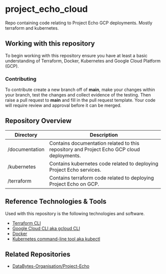 # project_echo_cloud
Repo containing code relating to Project Echo GCP deployments. Mostly terraform and kubernetes.

## Working with this repository

To begin working with this repository ensure you have at least a basic understanding of Terraform, Docker, Kubernetes and Google Cloud Platform (GCP).

### Contributing

To contribute create a new branch off of <b>main</b>, make your changes within your branch, test the changes and collect evidence of the testing. Then raise a pull request to <b>main</b> and fill in the pull request template. Your code will require review and approval before it can be merged.

## Repository Overview

|Directory|Description|
|---|---|
|/documentation|Contains documentation related to this repository and Project Echo GCP cloud deployments.|
|/kubernetes|Contains kubernetes code related to deploying Project Echo services.|
|/terraform|Contains terraform code related to deploying Project Echo on GCP.|

## Reference Technologies & Tools

Used with this repository is the following technologies and software.

- [Terraform CLI](https://developer.hashicorp.com/terraform/install)
- [Google Cloud CLI aka gcloud CLI](https://cloud.google.com/sdk/docs/install)
- [Docker](https://docs.docker.com/desktop/install/windows-install/)
- [Kubernetes command-line tool aka kubectl](https://kubernetes.io/docs/tasks/tools/)

## Related Repositories

- [DataBytes-Organisation/Project-Echo](https://github.com/DataBytes-Organisation/Project-Echo)
